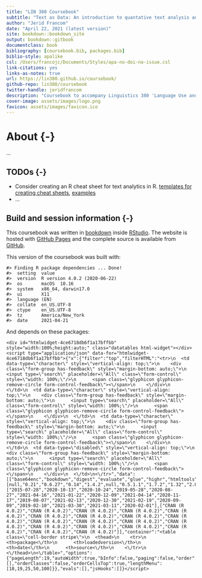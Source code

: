 ```yaml
--- 
title: "LIN 380 Coursebook"
subtitle: "Text as Data: An introduction to quantative text analysis and reproducible research with R"
author: "Jerid Francom"
date: "April 22, 2021 (latest version)"
site: bookdown::bookdown_site
output: bookdown::gitbook
documentclass: book
bibliography: [coursebook.bib, packages.bib]
biblio-style: apalike
csl: /Users/francojc/Documents/Styles/apa-no-doi-no-issue.csl
link-citations: yes
links-as-notes: true
url: https://lin380.github.io/coursebook/
github-repo: lin380/coursebook
twitter-handle: jeridfrancom
description: "Coursebook to accompany Linguistics 380 'Language Use and Technology'"
cover-image: assets/images/logo.png
favicon: assets/images/favicon.ico
---
```


# About {-}





...

## TODOs {-}

- Consider creating an R cheat sheet for text analytics in R. [templates for creating cheat sheets](https://www.rstudio.com/resources/cheatsheets/how-to-contribute-a-cheatsheet/), [examples](https://www.rstudio.com/resources/cheatsheets/)
- ...

## Build and session information {-}

This coursebook was written in [bookdown](http://bookdown.org/) inside [RStudio](http://www.rstudio.com/ide/). The website is hosted with [GitHub Pages](https://pages.github.com/) and the complete source is available from [GitHub](https://github.com/francojc).

<!-- and automatically updated after every commit by [Travis-CI](https://travis-ci.org).  -->


This version of the coursebook was built with:


```
#> Finding R package dependencies ... Done!
#>  setting  value                       
#>  version  R version 4.0.2 (2020-06-22)
#>  os       macOS  10.16                
#>  system   x86_64, darwin17.0          
#>  ui       X11                         
#>  language (EN)                        
#>  collate  en_US.UTF-8                 
#>  ctype    en_US.UTF-8                 
#>  tz       America/New_York            
#>  date     2021-04-21
```

And depends on these packages:


```{=html}
<div id="htmlwidget-4ce6718db6f1a17bffbb" style="width:100%;height:auto;" class="datatables html-widget"></div>
<script type="application/json" data-for="htmlwidget-4ce6718db6f1a17bffbb">{"x":{"filter":"top","filterHTML":"<tr>\n  <td data-type=\"character\" style=\"vertical-align: top;\">\n    <div class=\"form-group has-feedback\" style=\"margin-bottom: auto;\">\n      <input type=\"search\" placeholder=\"All\" class=\"form-control\" style=\"width: 100%;\"/>\n      <span class=\"glyphicon glyphicon-remove-circle form-control-feedback\"><\/span>\n    <\/div>\n  <\/td>\n  <td data-type=\"character\" style=\"vertical-align: top;\">\n    <div class=\"form-group has-feedback\" style=\"margin-bottom: auto;\">\n      <input type=\"search\" placeholder=\"All\" class=\"form-control\" style=\"width: 100%;\"/>\n      <span class=\"glyphicon glyphicon-remove-circle form-control-feedback\"><\/span>\n    <\/div>\n  <\/td>\n  <td data-type=\"character\" style=\"vertical-align: top;\">\n    <div class=\"form-group has-feedback\" style=\"margin-bottom: auto;\">\n      <input type=\"search\" placeholder=\"All\" class=\"form-control\" style=\"width: 100%;\"/>\n      <span class=\"glyphicon glyphicon-remove-circle form-control-feedback\"><\/span>\n    <\/div>\n  <\/td>\n  <td data-type=\"disabled\" style=\"vertical-align: top;\">\n    <div class=\"form-group has-feedback\" style=\"margin-bottom: auto;\">\n      <input type=\"search\" placeholder=\"All\" class=\"form-control\" style=\"width: 100%;\"/>\n      <span class=\"glyphicon glyphicon-remove-circle form-control-feedback\"><\/span>\n    <\/div>\n  <\/td>\n<\/tr>","data":[["base64enc","bookdown","digest","evaluate","glue","highr","htmltools","jsonlite","knitr","magrittr","markdown","mime","rlang","rmarkdown","stringi","stringr","tinytex","xfun","yaml"],[null,"0.21","0.6.27","0.14","1.4.2",null,"0.5.1.1","1.7.2","1.32","2.0.1",null,null,"0.4.10","2.7","1.5.3","1.4.0",null,"0.22","2.2.1"],["2015-07-28","2020-10-13","2020-10-24","2019-05-28","2020-08-27","2021-04-16","2021-01-22","2020-12-09","2021-04-14","2020-11-17","2019-08-07","2021-02-13","2020-12-30","2021-02-19","2020-09-09","2019-02-10","2021-03-30","2021-03-11","2020-02-01"],["CRAN (R 4.0.2)","CRAN (R 4.0.2)","CRAN (R 4.0.2)","CRAN (R 4.0.2)","CRAN (R 4.0.2)","CRAN (R 4.0.2)","CRAN (R 4.0.2)","CRAN (R 4.0.2)","CRAN (R 4.0.2)","CRAN (R 4.0.2)","CRAN (R 4.0.2)","CRAN (R 4.0.2)","CRAN (R 4.0.2)","CRAN (R 4.0.2)","CRAN (R 4.0.2)","CRAN (R 4.0.2)","CRAN (R 4.0.2)","CRAN (R 4.0.2)","CRAN (R 4.0.2)"]],"container":"<table class=\"cell-border stripe\">\n  <thead>\n    <tr>\n      <th>package<\/th>\n      <th>loadedversion<\/th>\n      <th>date<\/th>\n      <th>source<\/th>\n    <\/tr>\n  <\/thead>\n<\/table>","options":{"pageLength":19,"autoWidth":true,"bInfo":false,"paging":false,"order":[],"orderClasses":false,"orderCellsTop":true,"lengthMenu":[10,19,25,50,100]}},"evals":[],"jsHooks":[]}</script>
```




